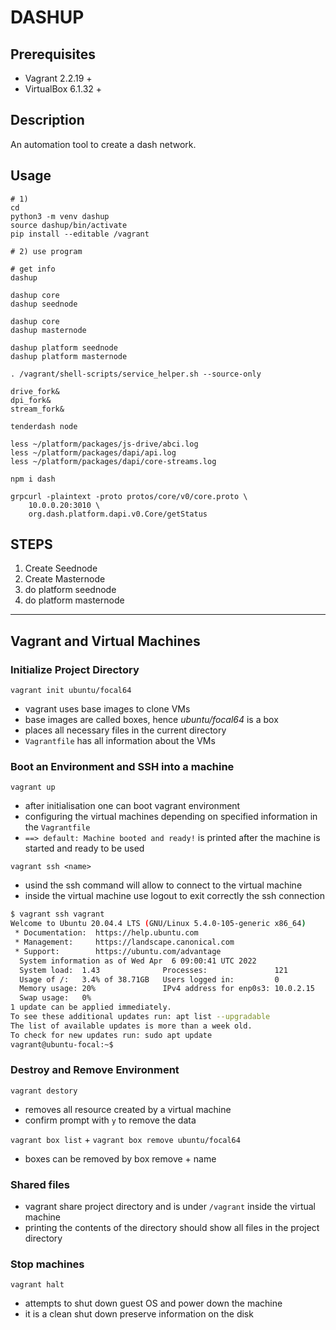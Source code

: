 # DASHUP

## Prerequisites

- Vagrant 2.2.19 +
- VirtualBox 6.1.32 +

## Description

An automation tool to create a dash network.

## Usage

```
# 1)
cd
python3 -m venv dashup
source dashup/bin/activate
pip install --editable /vagrant

# 2) use program

# get info
dashup

dashup core
dashup seednode

dashup core
dashup masternode

dashup platform seednode
dashup platform masternode

. /vagrant/shell-scripts/service_helper.sh --source-only

drive_fork&
dpi_fork&
stream_fork&

tenderdash node

less ~/platform/packages/js-drive/abci.log
less ~/platform/packages/dapi/api.log
less ~/platform/packages/dapi/core-streams.log

npm i dash

grpcurl -plaintext -proto protos/core/v0/core.proto \
    10.0.0.20:3010 \
    org.dash.platform.dapi.v0.Core/getStatus

```

## STEPS

1) Create Seednode
2) Create Masternode
3) do platform seednode
4) do platform masternode

---

## Vagrant and Virtual Machines

### Initialize Project Directory

`vagrant init ubuntu/focal64`

- vagrant uses base images to clone VMs
- base images are called boxes, hence *ubuntu/focal64* is a box
- places all necessary files in the current directory
- `Vagrantfile` has all information about the VMs

### Boot an Environment and SSH into a machine

`vagrant up`

- after initialisation one can boot vagrant environment
- configuring the virtual machines depending on specified information in the `Vagrantfile`
- `==> default: Machine booted and ready!` is printed after the machine is started and ready to be used

`vagrant ssh <name>`

- usind the ssh command will allow to connect to the virtual machine
- inside the virtual machine use logout to exit correctly the ssh connection

```bash
$ vagrant ssh vagrant
Welcome to Ubuntu 20.04.4 LTS (GNU/Linux 5.4.0-105-generic x86_64)
 * Documentation:  https://help.ubuntu.com
 * Management:     https://landscape.canonical.com
 * Support:        https://ubuntu.com/advantage
  System information as of Wed Apr  6 09:00:41 UTC 2022
  System load:  1.43              Processes:               121
  Usage of /:   3.4% of 38.71GB   Users logged in:         0
  Memory usage: 20%               IPv4 address for enp0s3: 10.0.2.15
  Swap usage:   0%
1 update can be applied immediately.
To see these additional updates run: apt list --upgradable
The list of available updates is more than a week old.
To check for new updates run: sudo apt update
vagrant@ubuntu-focal:~$ 
```

### Destroy and Remove Environment

`vagrant destory`

- removes all resource created by a virtual machine
- confirm prompt with `y` to remove the data

`vagrant box list` + `vagrant box remove ubuntu/focal64`

- boxes can be removed by box remove + name

### Shared files

- vagrant share project directory and is under `/vagrant` inside the virtual machine
- printing the contents of the directory should show all files in the project directory

### Stop machines

`vagrant halt`

- attempts to shut down guest OS and power down the machine
- it is a clean shut down preserve information on the disk